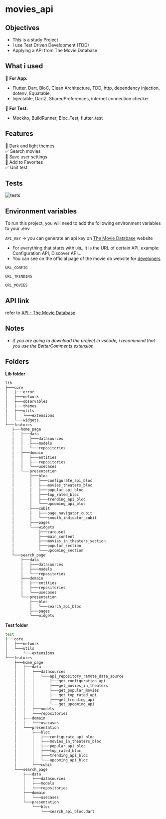 
# movies_api

## Objectives
- This is a study Project
- I use Test Driven Development (TDD)
- Applying a API from The Movie Database

## What i used
:iphone: __For App:__
- Flutter, Dart, BloC, Clean Architecture, TDD, http, dependency injection, dotenv, Equatable,  
 - Injectable, DartZ, SharedPreferences, internet connection checker  
 
:test_tube: __For Test:__
- Mockito, BuildRunner, Bloc_Test, flutter_test

## Features

:black_square_button: Dark and light themes  
:white_check_mark: Search movies  
:black_square_button: Save user settings  
:black_square_button: Add to Favorites  
:white_check_mark: Unit test  

## Tests

![tests](https://cdn.discordapp.com/attachments/1080670144751206511/1080686640760115330/image.png)

## Environment variables
To run this project, you will need to add the following environment variables to your .env

`API_KEY` -> you can generate an api key on [The Movie Database](https://developers.themoviedb.org/3/getting-started/introduction) website

- For everything that starts with `URL`, it is the URL of certain API, example: Configuration API, Discover API...
- You can see on the official page of the movie db website for [developers](https://developers.themoviedb.org/3)

`URL_CONFIG`

`URL_TRENDING`

`URL_MOVIES`

## API link

refer to [API - The Movie Database](https://developers.themoviedb.org/3/getting-started/introduction).

## Notes
 - *if you are going to download the project in vscode, i recommend that you use the BetterComments extension*
 
## Folders
 __Lib folder__
 ```bash
lib
├───core
│   ├───error
│   ├───network
│   ├───observables
│   ├───themes
│   ├───utils
│   │   └───extensions
│   └───widgets
└───features
    ├───home_page
    │   ├───data
    │   │   ├───datasources
    │   │   ├───models
    │   │   └───repositories
    │   ├───domain
    │   │   ├───entities
    │   │   ├───repositories
    │   │   └───usecases
    │   └───presentation
    │       ├───bloc
    │       │   ├───configurate_api_bloc
    │       │   ├───movies_theaters_bloc
    │       │   ├───popular_api_bloc
    │       │   ├───top_rated_bloc
    │       │   ├───trending_api_bloc
    │       │   └───upcoming_api_bloc
    │       ├───cubit
    │       │   ├───page_navigator_cubit
    │       │   └───smooth_indicator_cubit
    │       ├───pages
    │       └───widgets
    │           ├───carousel
    │           ├───main_content
    │           ├───movies_in_theaters_section
    │           ├───popular_section
    │           └───upcoming_section
    └───search_page
        ├───data
        │   ├───datasources
        │   ├───models
        │   └───repositories
        ├───domain
        │   ├───entities
        │   ├───repositories
        │   └───usecases
        └───presentation
            ├───bloc
            │   └───search_api_bloc
            ├───pages
            └───widgets
 ```
 __Test folder__

```bash
test
├───core
│   ├───network
│   └───utils
│       └───extensions
└───features
    ├───home_page
    │   ├───data
    │   │   ├───datasources
    │   │   │   └───api_repository_remote_data_source
    │   │   │       ├───get_configuration_api
    │   │   │       ├───get_movies_in_theaters
    │   │   │       ├───get_popular_movies
    │   │   │       ├───get_top_rated_api
    │   │   │       ├───get_trending_api
    │   │   │       └───get_upcoming_api
    │   │   ├───models
    │   │   └───repositories
    │   ├───domain
    │   │   └───usecases
    │   └───presentation
    │       ├───bloc
    │       │   ├───configurate_api_bloc
    │       │   ├───movies_in_theaters_bloc
    │       │   ├───popular_api_bloc
    │       │   ├───top_rated_bloc
    │       │   ├───trending_api_bloc
    │       │   └───upcoming_api_bloc
    │       └───cubit
    └───search_page
        ├───data
        │   ├───datasources
        │   ├───models
        │   └───repositories
        ├───domain
        │   └───usecases
        └───presentation
            └───bloc
                └───search_api_bloc.dart
```

